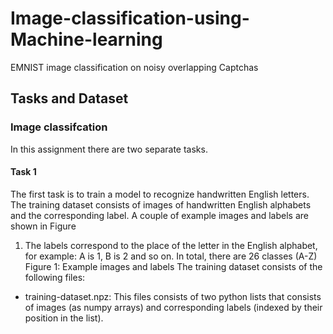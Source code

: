 # Image-classification-using-Machine-learning
EMNIST image classification on noisy overlapping Captchas
## Tasks and Dataset
### Image classifcation
In this assignment there are two separate tasks.
#### Task 1 
The first task is to train a model to recognize handwritten English letters. The
training dataset consists of images of handwritten English alphabets and the
corresponding label. A couple of example images and labels are shown in Figure
1. The labels correspond to the place of the letter in the English alphabet, for
example: A is 1, B is 2 and so on. In total, there are 26 classes (A-Z)
Figure 1: Example images and labels
The training dataset consists of the following files:
- training-dataset.npz: This files consists of two python lists that consists
of images (as numpy arrays) and corresponding labels (indexed by their
position in the list). 
